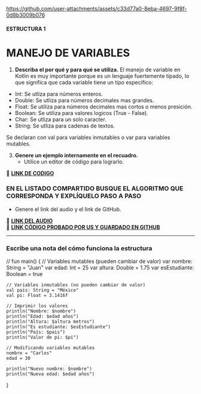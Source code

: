 
https://github.com/user-attachments/assets/c33d77a0-8eba-4697-9f8f-0d8b3009b076
#### ESTRUCTURA 1  
# MANEJO DE VARIABLES  

1. **Describa el por qué y para qué se utiliza.**
  El manejo de variable en Kotlin es muy importante porque es un lenguaje fuertemente tipado, lo que significa que cada variable tiene un tipo especifico:

- Int: Se utliza para números enteros.
- Double: Se utliza para números decimales mas grandes.
- Float: Se utiliza para números decimales mas cortos o menos presición.
- Boolean: Se utiliza para valores logicos (True -  False).
- Char: Se utliza para un solo caracter.
- String: Se utliza para cadenas de textos.

Se declaran con val para variables inmutables o var para variables mutables.

   
3. **Genere un ejemplo internamente en el recuadro.**  
   - Utilice un editor de código para lograrlo.  


🔗 **[LINK DE CODIGO](https://pl.kotl.in/SqckacgRi?readOnly=true)** 

### EN EL LISTADO COMPARTIDO BUSQUE EL ALGORITMO QUE CORRESPONDA Y EXPLÍQUELO PASO A PASO  
- Genere el link del audio y el link de GitHub.  

🔗 **[LINK DEL AUDIO](https://github.com/user-attachments/assets/f3d8352b-d68a-4672-b5d7-37689effce86)**  
🔗 **[LINK CÓDIGO PROBADO POR US Y GUARDADO EN GITHUB](https://github.com/maga1407/kotlin/blob/main/variables.png)**  

---

### Escribe una nota del cómo funciona la estructura  

// fun main() {
    // Variables mutables (pueden cambiar de valor)
    var nombre: String = "Juan"
    var edad: Int = 25
    var altura: Double = 1.75
    var esEstudiante: Boolean = true

    // Variables inmutables (no pueden cambiar de valor)
    val pais: String = "México"
    val pi: Float = 3.1416f

    // Imprimir los valores
    println("Nombre: $nombre")
    println("Edad: $edad años")
    println("Altura: $altura metros")
    println("Es estudiante: $esEstudiante")
    println("País: $pais")
    println("Valor de pi: $pi")

    // Modificando variables mutables
    nombre = "Carlos"
    edad = 30

    println("Nuevo nombre: $nombre")
    println("Nueva edad: $edad años")
}

